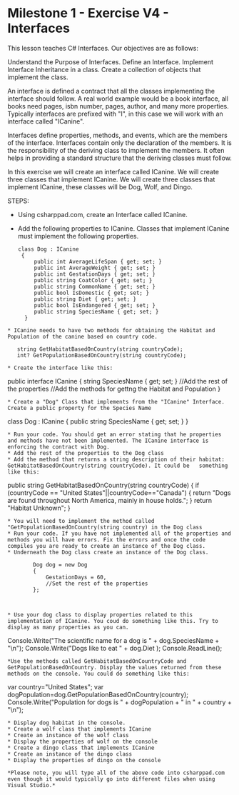 # Milestone 1 - Exercise V4 - Interfaces

This lesson teaches C# Interfaces. Our objectives are as follows:

Understand the Purpose of Interfaces.
Define an Interface.
Implement Interface Inheritance in a class.
Create a collection of objects that implement the class.

An interface is defined a contract that all the classes implementing the interface should follow. A real world example would be a book interface, all books need pages, isbn number, pages, author, and many more properties. Typically interfaces are prefixed with "I", in this case we will work with an interface called "ICanine".

Interfaces define properties, methods, and events, which are the members of the interface. Interfaces contain only the declaration of the members. It is the responsibility of the deriving class to implement the members. It often helps in providing a standard structure that the deriving classes must follow.

In this exercise we will create an interface called ICanine. We will create three classes that implement ICanine. We will create three classes that implement ICanine, these classes will be Dog, Wolf, and Dingo.

STEPS:
* Using csharppad.com, create an Interface called ICanine.
* Add the following properties to ICanine.  Classes that implement ICanine must implement the following properties.

   ```   
  class Dog : ICanine
    {
        public int AverageLifeSpan { get; set; }
        public int AverageWeight { get; set; }
        public int GestationDays { get; set; }
        public string CoatColor { get; set; }
        public string CommonName { get; set; }
        public bool IsDomestic { get; set; }
        public string Diet { get; set; }
        public bool IsEndangered { get; set; }
        public string SpeciesName { get; set; }
     }
```
* ICanine needs to have two methods for obtaining the Habitat and Population of the canine based on country code. 
```
       string GetHabitatBasedOnCountry(string countryCode);
       int? GetPopulationBasedOnCountry(string countryCode);  
```
* Create the interface like this:
```                
public interface ICanine
    {
       string SpeciesName { get; set; }
        //Add the rest of the properties
        //Add the methods for gettng the Habitat and Population
    }
```
* Create a "Dog" Class that implements from the "ICanine" Interface. Create a public property for the Species Name
```
 class Dog : ICanine
    {
       public string SpeciesName { get; set; }
    }

```
* Run your code. You should get an error stating that he properties and methods have not been implemented. The ICanine interface is   enforcing the contract with Dog.
* Add the rest of the properties to the Dog class
* Add the method that returns a string description of their habitat: GetHabitatBasedOnCountry(string countryCode). It could be   something like this:
```
  public string GetHabitatBasedOnCountry(string countryCode)
        {
            if (countryCode == "United States"||countryCode=="Canada")
            {
                return "Dogs are found throughout North America, mainly in house holds.";
            }
            return "Habitat Unknown";
        }
```
* You will need to implement the method called "GetPopulationBasedOnCountry(string country) in the Dog class
* Run your code. If you have not implemented all of the properties and methods you will have errors. Fix the errors and once the code   compiles you are ready to create an instance of the Dog class.
* Underneath the Dog class create an instance of the Dog class. 
```
            Dog dog = new Dog
            {
                GestationDays = 60,
                //Set the rest of the properties
            };
```


* Use your dog class to display properties related to this implementation of ICanine. You coud do something like this. Try to display as many properties as you can. 
```
   Console.Write("The scientific name for a dog is " + dog.SpeciesName + "\n");
   Console.Write("Dogs like to eat " + dog.Diet );
   Console.ReadLine();
```
*Use the methods called GetHabitatBasedOnCountryCode and GetPopulationBasedOnCountry. Display the values returned from these methods on the console. You could do something like this:
```
  var country="United States";
  var dogPopulation=dog.GetPopulationBasedOnCountry(country);
  Console.Write("Population for dogs is " + dogPopulation + " in " + country + "\n");
```
* Display dog habitat in the console. 
* Create a wolf class that implements ICanine
* Create an instance of the wolf class
* Display the properties of wolf on the console
* Create a dingo class that implements ICanine
* Create an instance of the dingo class
* Display the properties of dingo on the console

*Please note, you will type all of the above code into csharppad.com even though it would typically go into different files when using Visual Studio.*

